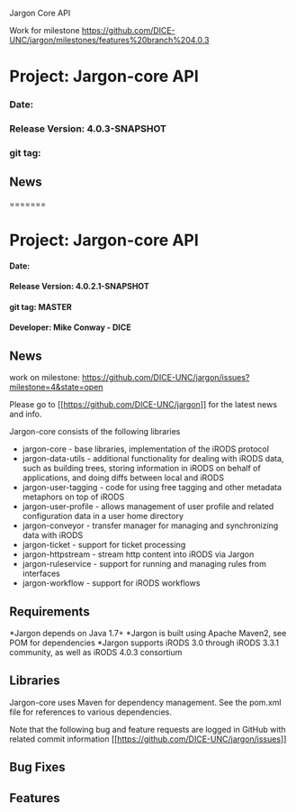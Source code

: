 
Jargon Core API

Work for milestone https://github.com/DICE-UNC/jargon/milestones/features%20branch%204.0.3

# Project: Jargon-core API
### Date:
### Release Version: 4.0.3-SNAPSHOT
### git tag: 

## News

=======

# Project: Jargon-core API
#### Date: 
#### Release Version: 4.0.2.1-SNAPSHOT
#### git tag: MASTER
#### Developer: Mike Conway - DICE

## News

work on milestone: https://github.com/DICE-UNC/jargon/issues?milestone=4&state=open


Please go to [[https://github.com/DICE-UNC/jargon]] for the latest news and info.

Jargon-core consists of the following libraries

* jargon-core - base libraries, implementation of the iRODS protocol
* jargon-data-utils - additional functionality for dealing with iRODS data, such as building trees, storing information in iRODS on behalf of applications, and doing diffs between local and iRODS
* jargon-user-tagging - code for using free tagging and other metadata metaphors on top of iRODS
* jargon-user-profile - allows management of user profile and related configuration data in a user home directory
* jargon-conveyor - transfer manager for managing and synchronizing data with iRODS
* jargon-ticket - support for ticket processing
* jargon-httpstream - stream http content into iRODS via Jargon
* jargon-ruleservice - support for running and managing rules from interfaces
* jargon-workflow - support for iRODS workflows

## Requirements

*Jargon depends on Java 1.7+
*Jargon is built using Apache Maven2, see POM for dependencies
*Jargon supports iRODS 3.0 through iRODS 3.3.1 community, as well as iRODS 4.0.3 consortium

## Libraries

Jargon-core uses Maven for dependency management.  See the pom.xml file for references to various dependencies.

Note that the following bug and feature requests are logged in GitHub with related commit information [[https://github.com/DICE-UNC/jargon/issues]]

## Bug Fixes

## Features
